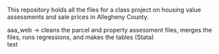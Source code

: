 This repository holds all the files for a class project on housing value assessments and sale prices in Allegheny County. <br />

aaa_web -> cleans the parcel and property assessment files, merges the files, runs regressions, and makes the tables (Stata) <br />
test
